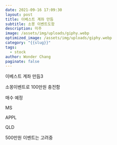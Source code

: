 ```yaml
---
date: 2021-09-16 17:09:30
layout: post
title: 이베스트 계좌 만듬
subtitle: 소몽 이벤트도함
description: 미주
image: /assets/img/uploads/giphy.webp
optimized_image: /assets/img/uploads/giphy.webp
category: "{{slug}}"
tags:
  - stock
author: Wonder Chang
paginate: false
---
```

이베스트 계좌 만듬3

소몽이벤트로 100만원 충전함

매수 예정

MS

APPL

QLD

500만원 이벤트는 고려중